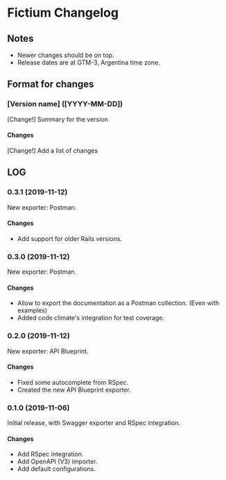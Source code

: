 # Fictium Changelog

## Notes

- Newer changes should be on top.
- Release dates are at GTM-3, Argentina time zone.

## Format for changes

### [Version name] ([YYYY-MM-DD])

[Change!] Summary for the version

#### Changes

[Change!] Add a list of changes

## LOG

### 0.3.1 (2019-11-12)

New exporter: Postman.

#### Changes

- Add support for older Rails versions.

### 0.3.0 (2019-11-12)

New exporter: Postman.

#### Changes

- Allow to export the documentation as a Postman collection. (Even with examples)
- Added code climate's integration for test coverage.

### 0.2.0 (2019-11-12)

New exporter: API Blueprint.

#### Changes

- Fixed some autocomplete from RSpec.
- Created the new API Blueprint exporter.

### 0.1.0 (2019-11-06)

Initial release, with Swagger exporter and RSpec integration.

#### Changes

  - Add RSpec integration.
  - Add OpenAPI (V3) importer.
  - Add default configurations.

